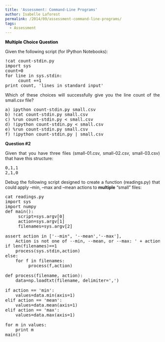 ```yaml
---
title: 'Assessment: Command-Line Programs'
author: Isabelle Laforest
permalink: /2014/09/assessment-command-line-programs/
tags:
  - Assessment
---
```

<span style="color: #000000;"><strong>Multiple Choice Question</strong></span>

Given the following script (for IPython Notebooks):

<pre style="text-align: left;">!cat count-stdin.py
import sys
count=0
for line in sys.stdin:
     count +=1
print count, 'lines in standard input'</pre>

<p style="text-align: justify;">
  Which of these choices will successfully give you the line count of the small.csv file?
</p>

<pre style="text-align: justify;">a) ipython count-stdin.py small.csv
b) !cat count-stdin.py small.csv
c) %run count-stdin.py &lt; small.csv
d) !ipython count-stdin.py &lt; small.csv
e) %run count-stdin.py small.csv
f) !ipython count-stdin.py | small.csv</pre>

<p style="text-align: justify;">
  <strong>Question #2</strong>
</p>

<p style="text-align: justify;">
  Given that you have three files (small-01.csv, small-02.csv, small-03.csv) that have this structure:
</p>

<pre style="text-align: justify;">0,1,1
2,1,0</pre>

<p style="text-align: justify;">
  Debug the following script designed to create a function (readings.py) that could apply &#8211;min, &#8211;max and &#8211;mean actions to <strong>multiple</strong> &#8220;small&#8221; files:
</p>

<pre style="text-align: justify;">cat readings.py
import sys
import numpy
def main():
     script=sys.argv[0]
     action=sys.argv[1]
     filenames=sys.argv[2]

assert action in ['--min", '--mean','--max'],
    Action is not one of --min, --mean, or --max: ' + action
if len(filenames)==1
    process(sys.stdin,action)
else:
    for f in filenames:
         process(f,action)

def process(filename, action):
    data=np.loadtxt(filename, delimiter=',')

if action == 'min':
    values=data.min(axis=1)
elif action == 'mean':
    values=data.mean(axis=1)
elif action == 'max':
    values=data.max(axis=1)

for m in values:
    print m
main()</pre>
